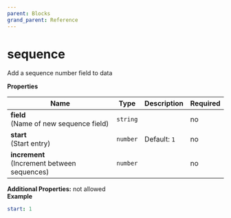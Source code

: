 ```yaml
---
parent: Blocks
grand_parent: Reference
---
```


# sequence

Add a sequence number field to data


**Properties**

|Name|Type|Description|Required|
|----|----|-----------|--------|
|**field**<br/>(Name of new sequence field)|`string`||no|
|**start**<br/>(Start entry)|`number`|Default: `1`<br/>|no|
|**increment**<br/>(Increment between sequences)|`number`||no|

**Additional Properties:** not allowed  
**Example**

```yaml
start: 1

```


